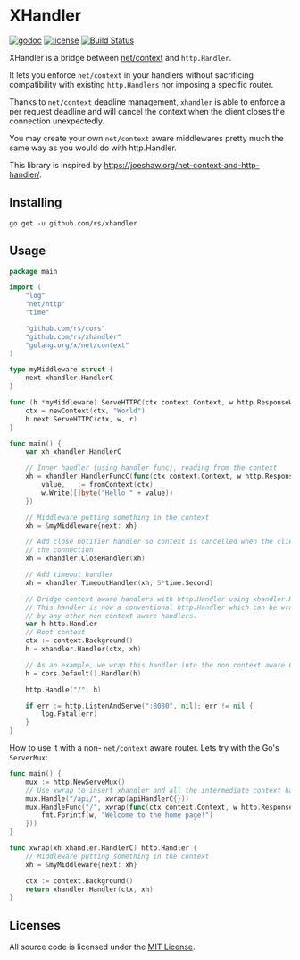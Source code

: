 # XHandler

[![godoc](http://img.shields.io/badge/godoc-reference-blue.svg?style=flat)](https://godoc.org/github.com/rs/xhandler) [![license](http://img.shields.io/badge/license-MIT-red.svg?style=flat)](https://raw.githubusercontent.com/rs/xhandler/master/LICENSE) [![Build Status](https://travis-ci.org/rs/xhandler.svg?branch=master)](https://travis-ci.org/rs/xhandler)

XHandler is a bridge between [net/context](https://godoc.org/golang.org/x/net/context) and `http.Handler`.

It lets you enforce `net/context` in your handlers without sacrificing compatibility with existing `http.Handlers` nor imposing a specific router.

Thanks to `net/context` deadline management, `xhandler` is able to enforce a per request deadline and will cancel the context when the client closes the connection unexpectedly.

You may create your own `net/context` aware middlewares pretty much the same way as you would do with http.Handler.

This library is inspired by https://joeshaw.org/net-context-and-http-handler/.

## Installing

    go get -u github.com/rs/xhandler

## Usage

```go
package main

import (
	"log"
	"net/http"
	"time"

	"github.com/rs/cors"
	"github.com/rs/xhandler"
	"golang.org/x/net/context"
)

type myMiddleware struct {
	next xhandler.HandlerC
}

func (h *myMiddleware) ServeHTTPC(ctx context.Context, w http.ResponseWriter, r *http.Request) {
	ctx = newContext(ctx, "World")
	h.next.ServeHTTPC(ctx, w, r)
}

func main() {
	var xh xhandler.HandlerC

	// Inner handler (using handler func), reading from the context
	xh = xhandler.HandlerFuncC(func(ctx context.Context, w http.ResponseWriter, r *http.Request) {
		value, _ := fromContext(ctx)
		w.Write([]byte("Hello " + value))
	})

	// Middleware putting something in the context
	xh = &myMiddleware{next: xh}

	// Add close notifier handler so context is cancelled when the client closes
	// the connection
	xh = xhandler.CloseHandler(xh)

	// Add timeout handler
	xh = xhandler.TimeoutHandler(xh, 5*time.Second)

	// Bridge context aware handlers with http.Handler using xhandler.Handle()
	// This handler is now a conventional http.Handler which can be wrapped
	// by any other non context aware handlers.
	var h http.Handler
	// Root context
	ctx := context.Background()
	h = xhandler.Handler(ctx, xh)

	// As an example, we wrap this handler into the non context aware CORS handler
	h = cors.Default().Handler(h)

	http.Handle("/", h)

	if err := http.ListenAndServe(":8080", nil); err != nil {
		log.Fatal(err)
	}
}
```

How to use it with a non- `net/context` aware router. Lets try with the Go's `ServerMux`:

```go
func main() {
    mux := http.NewServeMux()
    // Use xwrap to insert xhandler and all the intermediate context handlers
    mux.Handle("/api/", xwrap(apiHandlerC{}))
    mux.HandleFunc("/", xwrap(func(ctx context.Context, w http.ResponseWriter, req *http.Request) {
        fmt.Fprintf(w, "Welcome to the home page!")
    }))
}

func xwrap(xh xhandler.HandlerC) http.Handler {
    // Middleware putting something in the context
    xh = &myMiddleware{next: xh}

    ctx := context.Background()
    return xhandler.Handler(ctx, xh)
}
```

## Licenses

All source code is licensed under the [MIT License](https://raw.github.com/rs/xhandler/master/LICENSE).
